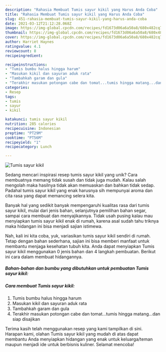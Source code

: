 ```yaml
---
description: "Rahasia Membuat Tumis sayur kikil yang Harus Anda Coba"
title: "Rahasia Membuat Tumis sayur kikil yang Harus Anda Coba"
slug: 451-rahasia-membuat-tumis-sayur-kikil-yang-harus-anda-coba
date: 2021-03-12T21:12:28.068Z
image: https://img-global.cpcdn.com/recipes/fd1673d06a6a50a8/680x482cq70/tumis-sayur-kikil-foto-resep-utama.jpg
thumbnail: https://img-global.cpcdn.com/recipes/fd1673d06a6a50a8/680x482cq70/tumis-sayur-kikil-foto-resep-utama.jpg
cover: https://img-global.cpcdn.com/recipes/fd1673d06a6a50a8/680x482cq70/tumis-sayur-kikil-foto-resep-utama.jpg
author: Harriet Haynes
ratingvalue: 4.1
reviewcount: 8
recipeingredient:

recipeinstructions:
- "Tumis bumbu halus hingga harum"
- "Masukan kikil dan sayuran aduk rata"
- "Tambahkah garam dan gula"
- "Terakhir masukan potongan cabe dan tomat...tumis hingga matang...dan siap disajikan"
categories:
- Resep
tags:
- tumis
- sayur
- kikil

katakunci: tumis sayur kikil 
nutrition: 285 calories
recipecuisine: Indonesian
preptime: "PT29M"
cooktime: "PT56M"
recipeyield: "1"
recipecategory: Lunch

---
```



![Tumis sayur kikil](https://img-global.cpcdn.com/recipes/fd1673d06a6a50a8/680x482cq70/tumis-sayur-kikil-foto-resep-utama.jpg)

Sedang mencari inspirasi resep tumis sayur kikil yang unik? Cara membuatnya memang tidak susah dan tidak juga mudah. Kalau salah mengolah maka hasilnya tidak akan memuaskan dan bahkan tidak sedap. Padahal tumis sayur kikil yang enak harusnya sih mempunyai aroma dan cita rasa yang dapat memancing selera kita.

Banyak hal yang sedikit banyak mempengaruhi kualitas rasa dari tumis sayur kikil, mulai dari jenis bahan, selanjutnya pemilihan bahan segar, sampai cara membuat dan menyajikannya. Tidak usah pusing kalau mau menyiapkan tumis sayur kikil enak di rumah, karena asal sudah tahu triknya maka hidangan ini bisa menjadi sajian istimewa.




Nah, kali ini kita coba, yuk, variasikan tumis sayur kikil sendiri di rumah. Tetap dengan bahan sederhana, sajian ini bisa memberi manfaat untuk membantu menjaga kesehatan tubuh kita. Anda dapat menyiapkan Tumis sayur kikil menggunakan 0 jenis bahan dan 4 langkah pembuatan. Berikut ini cara dalam membuat hidangannya.

<!--inarticleads1-->

##### Bahan-bahan dan bumbu yang dibutuhkan untuk pembuatan Tumis sayur kikil:





<!--inarticleads2-->

##### Cara membuat Tumis sayur kikil:

1. Tumis bumbu halus hingga harum
1. Masukan kikil dan sayuran aduk rata
1. Tambahkah garam dan gula
1. Terakhir masukan potongan cabe dan tomat...tumis hingga matang...dan siap disajikan




Terima kasih telah menggunakan resep yang kami tampilkan di sini. Harapan kami, olahan Tumis sayur kikil yang mudah di atas dapat membantu Anda menyiapkan hidangan yang enak untuk keluarga/teman maupun menjadi ide untuk berbisnis kuliner. Selamat mencoba!
